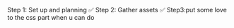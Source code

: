 Step 1: Set up and planning ✅
Step 2: Gather assets ✅ 
Step3:put some love to the css part when u can do 








